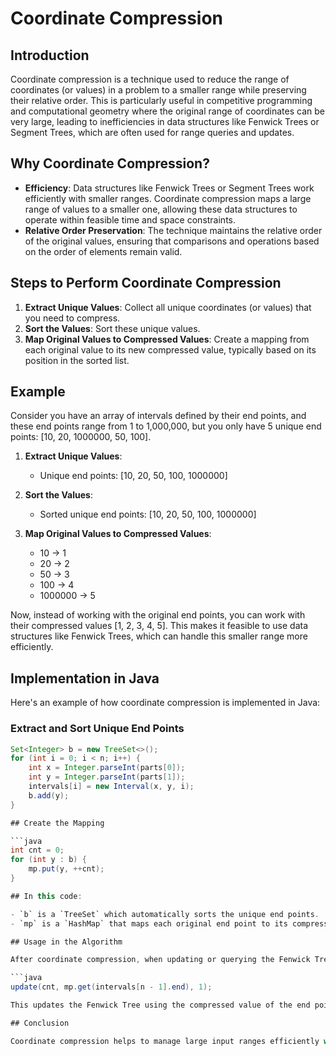 # Coordinate Compression

## Introduction

Coordinate compression is a technique used to reduce the range of coordinates (or values) in a problem to a smaller range while preserving their relative order. This is particularly useful in competitive programming and computational geometry where the original range of coordinates can be very large, leading to inefficiencies in data structures like Fenwick Trees or Segment Trees, which are often used for range queries and updates.

## Why Coordinate Compression?

- **Efficiency**: Data structures like Fenwick Trees or Segment Trees work efficiently with smaller ranges. Coordinate compression maps a large range of values to a smaller one, allowing these data structures to operate within feasible time and space constraints.
- **Relative Order Preservation**: The technique maintains the relative order of the original values, ensuring that comparisons and operations based on the order of elements remain valid.

## Steps to Perform Coordinate Compression

1. **Extract Unique Values**: Collect all unique coordinates (or values) that you need to compress.
2. **Sort the Values**: Sort these unique values.
3. **Map Original Values to Compressed Values**: Create a mapping from each original value to its new compressed value, typically based on its position in the sorted list.

## Example

Consider you have an array of intervals defined by their end points, and these end points range from 1 to 1,000,000, but you only have 5 unique end points: [10, 20, 1000000, 50, 100].

1. **Extract Unique Values**:
   - Unique end points: [10, 20, 50, 100, 1000000]

2. **Sort the Values**:
   - Sorted unique end points: [10, 20, 50, 100, 1000000]

3. **Map Original Values to Compressed Values**:
   - 10 -> 1
   - 20 -> 2
   - 50 -> 3
   - 100 -> 4
   - 1000000 -> 5

Now, instead of working with the original end points, you can work with their compressed values [1, 2, 3, 4, 5]. This makes it feasible to use data structures like Fenwick Trees, which can handle this smaller range more efficiently.

## Implementation in Java

Here's an example of how coordinate compression is implemented in Java:

### Extract and Sort Unique End Points

```java
Set<Integer> b = new TreeSet<>();
for (int i = 0; i < n; i++) {
    int x = Integer.parseInt(parts[0]);
    int y = Integer.parseInt(parts[1]);
    intervals[i] = new Interval(x, y, i);
    b.add(y);
}

## Create the Mapping

```java
int cnt = 0;
for (int y : b) {
    mp.put(y, ++cnt);
}

## In this code:

- `b` is a `TreeSet` which automatically sorts the unique end points.
- `mp` is a `HashMap` that maps each original end point to its compressed value.

## Usage in the Algorithm

After coordinate compression, when updating or querying the Fenwick Tree, the code uses the compressed values instead of the original ones. For example:

```java
update(cnt, mp.get(intervals[n - 1].end), 1);

This updates the Fenwick Tree using the compressed value of the end point of the last interval.

## Conclusion

Coordinate compression helps to manage large input ranges efficiently while using range query data structures. By mapping a large range of coordinates to a smaller range, operations become more feasible and efficient without losing the relative order of the original values.
